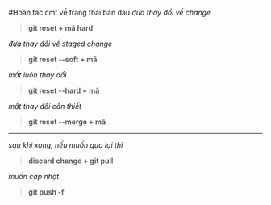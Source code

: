 #Hoàn tác cmt về trang thái ban đàu
_đưa thay đổi về change_

> **git reset + mã hard**

_đưa thay đổi về staged change_

> **git reset --soft + mã**

_mất luôn thay đổi_

> **git reset --hard + mã**

_mất thay đổi cần thiết_

> **git reset --merge + mã**

---

_sau khi xong, nếu muốn qua lại thì_

> **discard change + git pull**

_muốn cập nhật_

> **git push -f**
